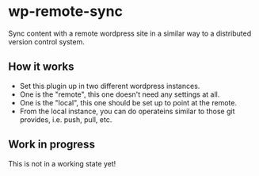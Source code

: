 # wp-remote-sync
Sync content with a remote wordpress site in a similar way to a distributed version control system.

## How it works

* Set this plugin up in two different wordpress instances.
* One is the "remote", this one doesn't need any settings at all.
* One is the "local", this one should be set up to point at the remote.
* From the local instance, you can do operateins similar to those git provides, i.e. push, pull, etc.

## Work in progress

This is not in a working state yet!
